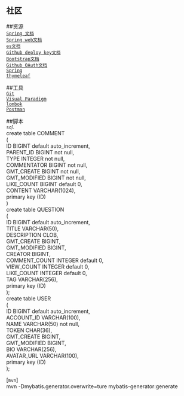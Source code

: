 ##  社区

##资源            
[`Spring 文档`](https://spring.io/guides)      
[`Spring web文档`](https://spring.io/guides/gs/serving-web-content/)        
[`es文档`](https://elasticsearch.cn/explore)   
[`Github deploy key文档`](https://developer.github.com/v3/guides/managing-deploy-keys/#deploy-keys   )    
[`Bootstrap文档`](https://v3.bootcss.com/getting-started/)     
[`Github OAuth文档`](https://developer.github.com/apps/building-oauth-apps/creating-an-oauth-app/)   
[`Spring`](https://docs.spring.io/spring-boot/docs/2.0.0.RC1/reference/htmlsingle/#boot-features-embedded-database)      
[`thymeleaf`](https://thymeleaf.org/doc/tutorials/3.0/usingthymeleaf.html#setting-attribute-value)
  
##工具                 
[`Git`](https://git-scm.com/download)       
[`Visual Paradigm`](https://www.visual-paradigm.com)      
[`lombok`](https://www.projectlombok.org)    
[`Postman`](https://chrome.google.com/webstore/detail/coohjcphdfgbiolnekdpbcijmhambjff)    

##脚本                  
`sql`       
create table COMMENT  
(      
    ID           BIGINT default auto_increment,       
    PARENT_ID    BIGINT  not null,       
    TYPE         INTEGER not null,      
    COMMENTATOR  BIGINT  not null,      
    GMT_CREATE   BIGINT  not null,      
    GMT_MODIFIED BIGINT  not null,       
    LIKE_COUNT   BIGINT default 0,        
    CONTENT      VARCHAR(1024),           
        primary key (ID)     
)      
create table QUESTION   
(     
    ID            BIGINT  default auto_increment,       
    TITLE         VARCHAR(50),     
    DESCRIPTION   CLOB,       
    GMT_CREATE    BIGINT,           
    GMT_MODIFIED  BIGINT,       
    CREATOR       BIGINT,        
    COMMENT_COUNT INTEGER default 0,        
    VIEW_COUNT    INTEGER default 0,          
    LIKE_COUNT    INTEGER default 0,        
    TAG           VARCHAR(256),      
        primary key (ID)        
);            
create table USER                
(            
    ID           BIGINT default auto_increment,       
    ACCOUNT_ID   VARCHAR(100),           
    NAME         VARCHAR(50) not null,                    
    TOKEN        CHAR(36),                       
    GMT_CREATE   BIGINT,                             
    GMT_MODIFIED BIGINT,                          
    BIO          VARCHAR(256),                            
    AVATAR_URL   VARCHAR(100),                            
        primary key (ID)                     
);                   



[`mvn`]     
mvn -Dmybatis.generator.overwrite=ture mybatis-generator:generate







